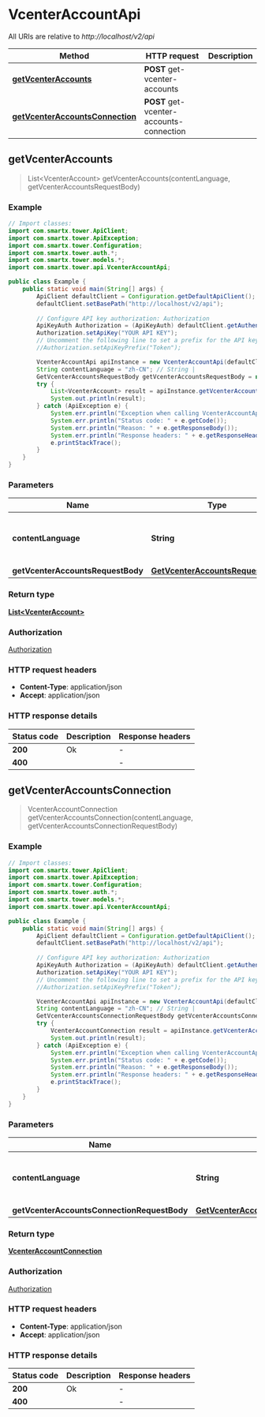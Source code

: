 # VcenterAccountApi

All URIs are relative to *http://localhost/v2/api*

Method | HTTP request | Description
------------- | ------------- | -------------
[**getVcenterAccounts**](VcenterAccountApi.md#getVcenterAccounts) | **POST** get-vcenter-accounts | 
[**getVcenterAccountsConnection**](VcenterAccountApi.md#getVcenterAccountsConnection) | **POST** get-vcenter-accounts-connection | 



## getVcenterAccounts

> List&lt;VcenterAccount&gt; getVcenterAccounts(contentLanguage, getVcenterAccountsRequestBody)



### Example

```java
// Import classes:
import com.smartx.tower.ApiClient;
import com.smartx.tower.ApiException;
import com.smartx.tower.Configuration;
import com.smartx.tower.auth.*;
import com.smartx.tower.models.*;
import com.smartx.tower.api.VcenterAccountApi;

public class Example {
    public static void main(String[] args) {
        ApiClient defaultClient = Configuration.getDefaultApiClient();
        defaultClient.setBasePath("http://localhost/v2/api");
        
        // Configure API key authorization: Authorization
        ApiKeyAuth Authorization = (ApiKeyAuth) defaultClient.getAuthentication("Authorization");
        Authorization.setApiKey("YOUR API KEY");
        // Uncomment the following line to set a prefix for the API key, e.g. "Token" (defaults to null)
        //Authorization.setApiKeyPrefix("Token");

        VcenterAccountApi apiInstance = new VcenterAccountApi(defaultClient);
        String contentLanguage = "zh-CN"; // String | 
        GetVcenterAccountsRequestBody getVcenterAccountsRequestBody = new GetVcenterAccountsRequestBody(); // GetVcenterAccountsRequestBody | 
        try {
            List<VcenterAccount> result = apiInstance.getVcenterAccounts(contentLanguage, getVcenterAccountsRequestBody);
            System.out.println(result);
        } catch (ApiException e) {
            System.err.println("Exception when calling VcenterAccountApi#getVcenterAccounts");
            System.err.println("Status code: " + e.getCode());
            System.err.println("Reason: " + e.getResponseBody());
            System.err.println("Response headers: " + e.getResponseHeaders());
            e.printStackTrace();
        }
    }
}
```

### Parameters


Name | Type | Description  | Notes
------------- | ------------- | ------------- | -------------
 **contentLanguage** | **String**|  | [enum: zh-CN, en-US]
 **getVcenterAccountsRequestBody** | [**GetVcenterAccountsRequestBody**](GetVcenterAccountsRequestBody.md)|  |

### Return type

[**List&lt;VcenterAccount&gt;**](VcenterAccount.md)

### Authorization

[Authorization](../README.md#Authorization)

### HTTP request headers

- **Content-Type**: application/json
- **Accept**: application/json


### HTTP response details
| Status code | Description | Response headers |
|-------------|-------------|------------------|
| **200** | Ok |  -  |
| **400** |  |  -  |


## getVcenterAccountsConnection

> VcenterAccountConnection getVcenterAccountsConnection(contentLanguage, getVcenterAccountsConnectionRequestBody)



### Example

```java
// Import classes:
import com.smartx.tower.ApiClient;
import com.smartx.tower.ApiException;
import com.smartx.tower.Configuration;
import com.smartx.tower.auth.*;
import com.smartx.tower.models.*;
import com.smartx.tower.api.VcenterAccountApi;

public class Example {
    public static void main(String[] args) {
        ApiClient defaultClient = Configuration.getDefaultApiClient();
        defaultClient.setBasePath("http://localhost/v2/api");
        
        // Configure API key authorization: Authorization
        ApiKeyAuth Authorization = (ApiKeyAuth) defaultClient.getAuthentication("Authorization");
        Authorization.setApiKey("YOUR API KEY");
        // Uncomment the following line to set a prefix for the API key, e.g. "Token" (defaults to null)
        //Authorization.setApiKeyPrefix("Token");

        VcenterAccountApi apiInstance = new VcenterAccountApi(defaultClient);
        String contentLanguage = "zh-CN"; // String | 
        GetVcenterAccountsConnectionRequestBody getVcenterAccountsConnectionRequestBody = new GetVcenterAccountsConnectionRequestBody(); // GetVcenterAccountsConnectionRequestBody | 
        try {
            VcenterAccountConnection result = apiInstance.getVcenterAccountsConnection(contentLanguage, getVcenterAccountsConnectionRequestBody);
            System.out.println(result);
        } catch (ApiException e) {
            System.err.println("Exception when calling VcenterAccountApi#getVcenterAccountsConnection");
            System.err.println("Status code: " + e.getCode());
            System.err.println("Reason: " + e.getResponseBody());
            System.err.println("Response headers: " + e.getResponseHeaders());
            e.printStackTrace();
        }
    }
}
```

### Parameters


Name | Type | Description  | Notes
------------- | ------------- | ------------- | -------------
 **contentLanguage** | **String**|  | [enum: zh-CN, en-US]
 **getVcenterAccountsConnectionRequestBody** | [**GetVcenterAccountsConnectionRequestBody**](GetVcenterAccountsConnectionRequestBody.md)|  |

### Return type

[**VcenterAccountConnection**](VcenterAccountConnection.md)

### Authorization

[Authorization](../README.md#Authorization)

### HTTP request headers

- **Content-Type**: application/json
- **Accept**: application/json


### HTTP response details
| Status code | Description | Response headers |
|-------------|-------------|------------------|
| **200** | Ok |  -  |
| **400** |  |  -  |

